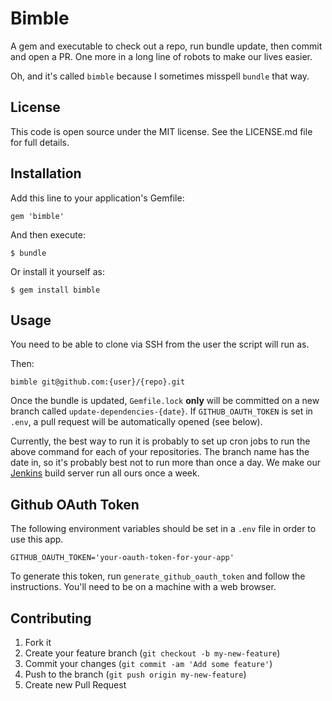 # Bimble

A gem and executable to check out a repo, run bundle update, then commit and open a PR.
One more in a long line of robots to make our lives easier.

Oh, and it's called `bimble` because I sometimes misspell `bundle` that way.

## License

This code is open source under the MIT license. See the LICENSE.md file for 
full details.

## Installation

Add this line to your application's Gemfile:

    gem 'bimble'

And then execute:

    $ bundle

Or install it yourself as:

    $ gem install bimble

## Usage

You need to be able to clone via SSH from the user the script will run as.

Then:

```
bimble git@github.com:{user}/{repo}.git
```

Once the bundle is updated, `Gemfile.lock` **only** will be committed on a new
branch called `update-dependencies-{date}`. If `GITHUB_OAUTH_TOKEN` is set in `.env`,
a pull request will be automatically opened (see below).

Currently, the best way to run it is probably to set up cron jobs to run the above
command for each of your repositories. The branch name has the date in, so it's probably
best not to run more than once a day. We make our [Jenkins](http://jenkins.theodi.org) 
build server run all ours once a week.

## Github OAuth Token

The following environment variables should be set in a `.env` file in order to use this app.

    GITHUB_OAUTH_TOKEN='your-oauth-token-for-your-app'
    
To generate this token, run `generate_github_oauth_token` and follow the instructions. You'll need
to be on a machine with a web browser.

## Contributing

1. Fork it
2. Create your feature branch (`git checkout -b my-new-feature`)
3. Commit your changes (`git commit -am 'Add some feature'`)
4. Push to the branch (`git push origin my-new-feature`)
5. Create new Pull Request
